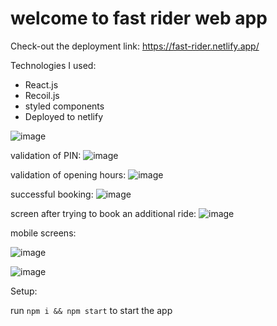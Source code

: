  # welcome to fast rider web app

 Check-out the deployment link: https://fast-rider.netlify.app/

 Technologies I used:

- React.js
- Recoil.js
- styled components
- Deployed to netlify

![image](https://user-images.githubusercontent.com/60109725/145196733-59784ff7-5d3a-46a8-b54c-366457683719.png)

validation of PIN: 
![image](https://user-images.githubusercontent.com/60109725/145196817-82ad1671-a520-48ea-871d-68d7759ee92d.png)

validation of opening hours:
![image](https://user-images.githubusercontent.com/60109725/145203282-45b786b0-8992-45a7-a1be-e9f67b712f28.png)

successful booking:
![image](https://user-images.githubusercontent.com/60109725/145203727-c83b72ac-7815-4478-ab52-54364775ae31.png)


screen after trying to book an additional ride:
![image](https://user-images.githubusercontent.com/60109725/145203521-fdad0658-8430-4488-b913-9d1363e1c5b8.png)



mobile screens:

![image](https://user-images.githubusercontent.com/60109725/145196621-2d378318-c861-4893-80d5-1412c2526d45.png)

![image](https://user-images.githubusercontent.com/60109725/145196668-f61a42f1-09dc-4f74-b8c8-703c1d90988a.png)


Setup:

run `npm i && npm start` to start the app
